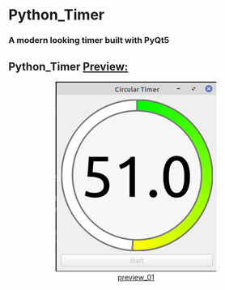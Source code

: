 # Python_Timer
### A modern looking timer built with PyQt5

<p align="center"><h2>Python_Timer <u>Preview<u>:</h2></p>
<p align="center">
    <img src="./images/preview_01.png">
    <br>
    preview_01
</p>